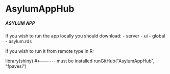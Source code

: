 # AsylumAppHub

#####  ASYLUM APP  ########

If you wish to run the app locally you should download:
    - server
    - ui
    - global
    - asylum.rds

If you wish to run it from remote type in R:

library(shiny)  #<------ must be installed
runGitHub("AsylumAppHub", "fpavesi")


